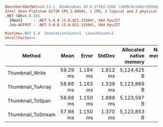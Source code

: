 ``` ini

BenchmarkDotNet=v0.13.1, OS=Windows 10.0.17763.2366 (1809/October2018Update/Redstone5)
Intel Xeon Platinum 8171M CPU 2.60GHz, 1 CPU, 2 logical and 2 physical cores
.NET SDK=6.0.101
  [Host]     : .NET 5.0.8 (5.0.821.31504), X64 RyuJIT
  Job-AGFPST : .NET 5.0.8 (5.0.821.31504), X64 RyuJIT

Runtime=.NET 5.0  InvocationCount=1  LaunchCount=1  
UnrollFactor=1  

```
|             Method |     Mean |    Error |   StdDev | Allocated native memory | Native memory leak | Allocated |
|------------------- |---------:|---------:|---------:|------------------------:|-------------------:|----------:|
|    Thumbnail_Write | 59.29 ms | 1.184 ms | 1.912 ms |             5,124,425 B |                  - |     288 B |
|  Thumbnail_ToArray | 58.66 ms | 1.163 ms | 1.339 ms |             5,123,869 B |                  - |  66,408 B |
|   Thumbnail_ToSpan | 58.68 ms | 1.150 ms | 1.889 ms |             5,123,597 B |                  - |     120 B |
| Thumbnail_ToStream | 57.98 ms | 1.150 ms | 1.370 ms |             5,123,853 B |                  - |  66,472 B |
